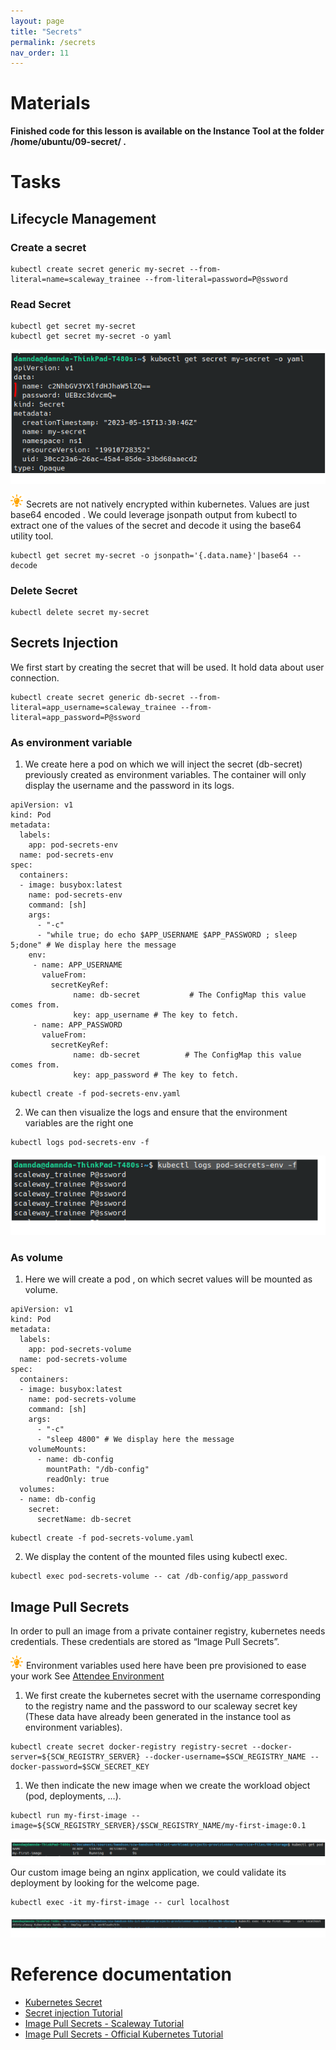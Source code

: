 ```yaml
---
layout: page
title: "Secrets"
permalink: /secrets
nav_order: 11
---
```

# Materials
**Finished code for this lesson is available on the Instance Tool at the folder /home/ubuntu/09-secret/ .**
# Tasks
## Lifecycle Management
### Create a secret
```
kubectl create secret generic my-secret --from-literal=name=scaleway_trainee --from-literal=password=P@ssword
```
### Read Secret
```
kubectl get secret my-secret
kubectl get secret my-secret -o yaml
```
![Read Secret](assets/images/secrets/read_secret_yaml.png)

![Astuce icon](assets/images/astuce_icon.png) Secrets are not natively encrypted within kubernetes. Values are just base64 encoded . We could leverage jsonpath output from kubectl to extract one of the values of the secret and decode it using the base64 utility tool.
```
kubectl get secret my-secret -o jsonpath='{.data.name}'|base64 --decode
```
### Delete Secret
```
kubectl delete secret my-secret
```
## Secrets Injection
We first start by creating the secret that will be used. It hold data about user connection.
```
kubectl create secret generic db-secret --from-literal=app_username=scaleway_trainee --from-literal=app_password=P@ssword
```
### As environment variable
1. We create here a pod on which we will inject the secret (db-secret) previously created as environment variables. The container will only display the username and the password in its logs.
   
```
apiVersion: v1
kind: Pod
metadata:
  labels:
    app: pod-secrets-env
  name: pod-secrets-env
spec:
  containers:
  - image: busybox:latest
    name: pod-secrets-env
    command: [sh]
    args:
      - "-c"
      - "while true; do echo $APP_USERNAME $APP_PASSWORD ; sleep 5;done" # We display here the message
    env:
     - name: APP_USERNAME
       valueFrom:
         secretKeyRef:
              name: db-secret           # The ConfigMap this value comes from.
              key: app_username # The key to fetch.
     - name: APP_PASSWORD
       valueFrom:
         secretKeyRef:
              name: db-secret          # The ConfigMap this value comes from.
              key: app_password # The key to fetch.
```

```
kubectl create -f pod-secrets-env.yaml
```

2. We can then visualize the logs and ensure that the environment variables are the right one
   
```
kubectl logs pod-secrets-env -f
```

![Secret display logs](assets/images/secrets/secret_pod_logs.png)

### As volume
1. Here we will create a pod , on which secret values will be mounted as volume. 

```
apiVersion: v1
kind: Pod
metadata:
  labels:
    app: pod-secrets-volume
  name: pod-secrets-volume
spec:
  containers:
  - image: busybox:latest
    name: pod-secrets-volume
    command: [sh]
    args:
      - "-c"
      - "sleep 4800" # We display here the message
    volumeMounts:
      - name: db-config
        mountPath: "/db-config"
        readOnly: true
  volumes:
  - name: db-config
    secret:
      secretName: db-secret
```
```
kubectl create -f pod-secrets-volume.yaml
```

2. We display the content of the mounted files using kubectl exec.

```
kubectl exec pod-secrets-volume -- cat /db-config/app_password
```

## Image Pull Secrets
In order to pull an image from a private container registry, kubernetes needs credentials. These credentials are stored as “Image Pull Secrets”.

![Astuce icon](assets/images/astuce_icon.png) Environment variables used here have been pre provisioned to ease your work See [Attendee Environment](prerequisites#overview) 
<br/>
1. We first create the kubernetes secret with the username corresponding to the registry name and the password to our scaleway secret key (These data have already been generated in the instance tool as environment variables).
```
kubectl create secret docker-registry registry-secret --docker-server=${SCW_REGISTRY_SERVER} --docker-username=$SCW_REGISTRY_NAME --docker-password=$SCW_SECRET_KEY
```
1. We then indicate the new image when we create the workload object (pod, deployments, …).
```
kubectl run my-first-image --image=${SCW_REGISTRY_SERVER}/$SCW_REGISTRY_NAME/my-first-image:0.1
```
![Image pull registry](assets/images/secrets/image_pull_registry_pod_deployment.png)
Our custom image being an nginx application, we could validate its deployment by looking for the welcome page.
```
kubectl exec -it my-first-image -- curl localhost
```
![Image pull registry test](assets/images/secrets/image_pull_registry_deployment_test.png)

# Reference documentation
- [Kubernetes Secret](https://kubernetes.io/fr/docs/concepts/configuration/secret/)
- [Secret injection Tutorial](https://kubernetes.io/docs/tasks/inject-data-application/distribute-credentials-secure/)
- [Image Pull Secrets - Scaleway Tutorial](https://www.scaleway.com/en/docs/containers/kubernetes/how-to/deploy-image-from-container-registry/)
- [Image Pull Secrets - Official Kubernetes Tutorial](https://kubernetes.io/docs/tasks/configure-pod-container/pull-image-private-registry/)